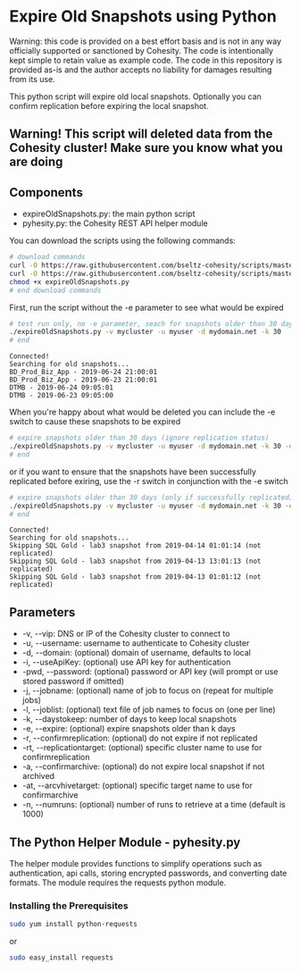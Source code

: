 # Expire Old Snapshots using Python

Warning: this code is provided on a best effort basis and is not in any way officially supported or sanctioned by Cohesity. The code is intentionally kept simple to retain value as example code. The code in this repository is provided as-is and the author accepts no liability for damages resulting from its use.

This python script will expire old local snapshots. Optionally you can confirm replication before expiring the local snapshot.

## Warning! This script will deleted data from the Cohesity cluster! Make sure you know what you are doing

## Components

* expireOldSnapshots.py: the main python script
* pyhesity.py: the Cohesity REST API helper module

You can download the scripts using the following commands:

```bash
# download commands
curl -O https://raw.githubusercontent.com/bseltz-cohesity/scripts/master/python/expireOldSnapshots/expireOldSnapshots.py
curl -O https://raw.githubusercontent.com/bseltz-cohesity/scripts/master/python/pyhesity.py
chmod +x expireOldSnapshots.py
# end download commands
```

First, run the script without the -e parameter to see what would be expired

```bash
# test run only, no -e parameter, seach for snapshots older than 30 days
./expireOldSnapshots.py -v mycluster -u myuser -d mydomain.net -k 30
# end
```

```text
Connected!
Searching for old snapshots...
BD_Prod_Biz_App - 2019-06-24 21:00:01
BD_Prod_Biz_App - 2019-06-23 21:00:01
DTMB - 2019-06-24 09:05:01
DTMB - 2019-06-23 09:05:00
```

When you're happy about what would be deleted you can include the -e switch to cause these snapshots to be expired

```bash
# expire snapshots older than 30 days (ignore replication status)
./expireOldSnapshots.py -v mycluster -u myuser -d mydomain.net -k 30 -e
# end
```

or if you want to ensure that the snapshots have been successfully replicated before exiring, use the -r switch in conjunction with the -e switch

```bash
# expire snapshots older than 30 days (only if successfully replicated)
./expireOldSnapshots.py -v mycluster -u myuser -d mydomain.net -k 30 -e -r
# end
```

```text
Connected!
Searching for old snapshots...
Skipping SQL Gold - lab3 snapshot from 2019-04-14 01:01:14 (not replicated)
Skipping SQL Gold - lab3 snapshot from 2019-04-13 13:01:13 (not replicated)
Skipping SQL Gold - lab3 snapshot from 2019-04-13 01:01:12 (not replicated)
```

## Parameters

* -v, --vip: DNS or IP of the Cohesity cluster to connect to
* -u, --username: username to authenticate to Cohesity cluster
* -d, --domain: (optional) domain of username, defaults to local
* -i, --useApiKey: (optional) use API key for authentication
* -pwd, --password: (optional) password or API key (will prompt or use stored password if omitted)
* -j, --jobname: (optional) name of job to focus on (repeat for multiple jobs)
* -l, --joblist: (optional) text file of job names to focus on (one per line)
* -k, --daystokeep: number of days to keep local snapshots
* -e, --expire: (optional) expire snapshots older than k days
* -r, --confirmreplication: (optional) do not expire if not replicated
* -rt, --replicationtarget: (optional) specific cluster name to use for confirmreplication
* -a, --confirmarchive: (optional) do not expire local snapshot if not archived
* -at, --arcvhivetarget: (optional) specific target name to use for confirmarchive
* -n, --numruns: (optional) number of runs to retrieve at a time (default is 1000)

## The Python Helper Module - pyhesity.py

The helper module provides functions to simplify operations such as authentication, api calls, storing encrypted passwords, and converting date formats. The module requires the requests python module.

### Installing the Prerequisites

```bash
sudo yum install python-requests
```

or

```bash
sudo easy_install requests
```

